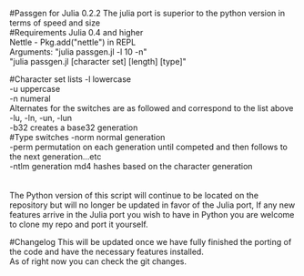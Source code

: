 #Passgen for Julia 0.2.2
The julia port is superior to the python version in terms of speed and size
<br>
#Requirements
Julia 0.4 and higher
<br>
Nettle - Pkg.add("nettle") in REPL
<br>
Arguments: "julia passgen.jl -l 10 -n"
<br>
           "julia passgen.jl [character set] [length] [type]"
<br>


#Character set lists
-l lowercase
<br>
-u uppercase
<br>
-n numeral
<br>
Alternates for the switches are as followed and correspond to the list above
<br>
-lu, -ln, -un, -lun
<br>
-b32 creates a base32 generation
<br>
#Type switches
-norm normal generation
<br>
-perm permutation on each generation until competed and then follows to the next generation...etc
<br>
-ntlm generation md4 hashes based on the character generation
<br>
<br>
<br>
The Python version of this script will continue to be located on the repository but will no longer be updated in favor of the Julia port, If any new features arrive in the Julia port you wish to have in Python you are welcome to clone my repo and port it yourself.

#Changelog
This will be updated once we have fully finished the porting of the code and have the necessary features installed.
<br>
As of right now you can check the git changes.
